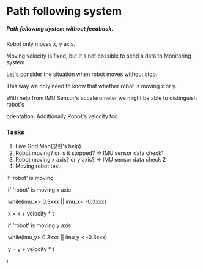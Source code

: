 # Path following system

##### Path following system without feedback.



Robot only moves x, y axis.

Moving velocity is fixed, but It's not possible to send a data to Monitoring system.

Let's consider the situation when robot moves without stop.

This way we only need to know that whether robot is moving x or y.

With help from IMU Sensor's accelerometer we might be able to distinguish robot's 

orientation. Additionally Robot's velocity too. 



### Tasks

1. Live Grid Map(창현's help)
2. Robot moving? or is it stopped? -> IMU sensor data check1
3. Robot moving x axis? or y axis? -> IMU sensor data check 2
4. Moving robot test. 



if 'robot' is moving

​	if 'robot' is moving x axis

​		while(imu_x> 0.3xxx || imu_x< -0.3xxx)

​			x = x + velocity * t

​	if 'robot' is moving y axis 

​		while(imu_y> 0.3xxx || imu_y < -0.3xxx)

​			y = y + velocity * t

) 